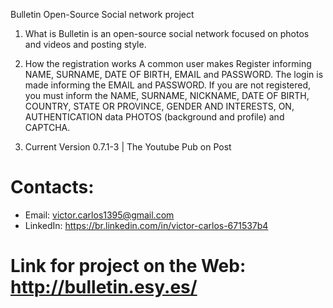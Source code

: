 Bulletin
Open-Source Social network project

1. What is
Bulletin is an open-source social network focused on photos and videos and posting style.

2. How the registration works
A common user makes Register informing NAME, SURNAME, DATE OF BIRTH, EMAIL and PASSWORD.
The login is made informing the EMAIL and PASSWORD.
If you are not registered, you must inform the NAME, SURNAME, NICKNAME, DATE OF BIRTH, COUNTRY, STATE OR PROVINCE, GENDER AND INTERESTS, ON, AUTHENTICATION data PHOTOS (background and profile) and CAPTCHA.

3. Current Version
0.7.1-3 | The Youtube Pub on Post

# Contacts:
 * Email: victor.carlos1395@gmail.com
 * LinkedIn: https://br.linkedin.com/in/victor-carlos-671537b4
 
# Link for project on the Web: http://bulletin.esy.es/
